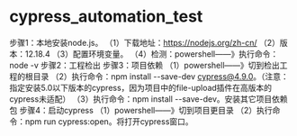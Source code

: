 # cypress_automation_test
步骤1：本地安装node.js。
（1）下载地址：https://nodejs.org/zh-cn/
（2）版本：12.18.4
（3）配置环境变量。
（4）检测：powershell——》执行命令：node -v
步骤2：工程检出
步骤3：项目依赖
（1）powershell——》切到检出工程的根目录
（2）执行命令：npm install --save-dev cypress@4.9.0。（注意：指定安装5.0以下版本的cypress，因为项目中的file-upload插件在高版本的cypress未适配）
（3）执行命令：npm install --save-dev。安装其它项目依赖包
步骤4：启动cypress
（1）powershell——》切到项目更目录
（2）执行命令：npm run cypress:open。将打开cypress窗口。
